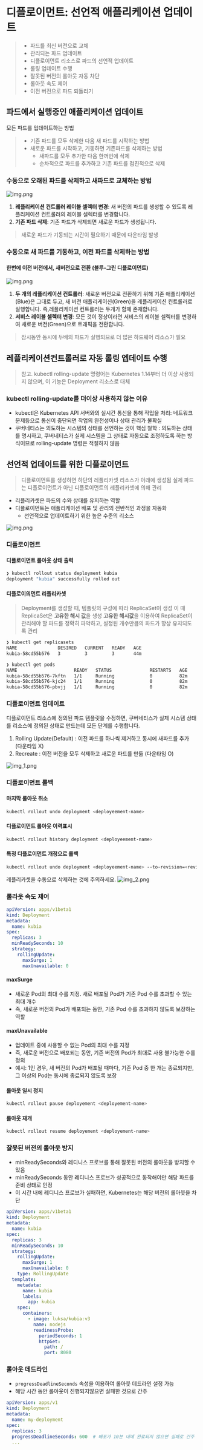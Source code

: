 # 디플로이먼트: 선언적 애플리케이션 업데이트

> - 파드를 최신 버전으로 교체
> - 관리되는 파드 업데이트
> - 디플로이먼트 리소스로 파드의 선언적 업데이트
> - 롤링 업데이트 수행
> - 잘못된 버전의 롤아웃 자동 차단
> - 롤아웃 속도 제어
> - 이전 버전으로 파드 되돌리기

## 파드에서 실행중인 애플리케이션 업데이트
모든 파드를 업데이트하는 방법
> - 기존 파드를 모두 삭제한 다음 새 파드를 시작하는 방법
> - 새로운 파드를 시작하고, 기동하면 기존파드를 삭제하는 방법
>   - 새파드를 모두 추가한 다음 한꺼번에 삭제
>   - 순차적으로 파드를 추가하고 기존 파드를 점진적으로 삭제


### 수동으로 오래된 파드를 삭제하고 새파드로 교체하는 방법
![img.png](https://github.com/user-attachments/assets/d1b28fd5-a9da-43f1-bf9e-6d5ad0e5409a)
1. **레플리케이션 컨트롤러 레이블 셀렉터 변경**: 새 버전의 파드를 생성할 수 있도록  레플리케이션 컨트롤러의 레이블 셀렉터를 변경합니다.
2. **기존 파드 삭제**: 기존 파드가 삭제되면 새로운 파드가 생성됩니다.
> 새로운 파드가 기동되는 시간이 필요하기 때문에 다운타임 발생
>

### 수동으로 새 파드를 기동하고, 이전 파드를 삭제하는 방법  
#### 한번에 이전 버전에서, 새버전으로 전환 (블루-그린 디플로이먼트)
![img.png](https://github.com/user-attachments/assets/4c3c2ccb-a513-4b3a-a208-a5541e9043c9)
1. **두 개의 레플리케이션 컨트롤러**: 새로운 버전으로 전환하기 위해 기존 애플리케이션(Blue)은 그대로 두고, 새 버전 애플리케이션(Green)을 레플리케이션 컨트롤러로 실행합니다. 즉,레플리케이션 컨트롤러는 두개가 함께 존재합니다.
2. **서비스 레이블 셀렉터 변경**: 모든 것이 정상이라면 서비스의 레이블 셀렉터를 변경하여 새로운 버전(Green)으로 트래픽을 전환합니다.

> 잠시동안 동시에 두배의 파드가 실행되므로 더 많은 하드웨어 리소스가 필요

## 레플리케이션컨트롤러로 자동 롤링 엡데이트 수행
 > 참고. kubectl rolling-update 명령어는 Kubernetes 1.14부터 더 이상 사용되지 않으며, 이 기능은 Deployment 리소스로 대체 
 
### kubectl rolling-update를 더이상 사용하지 않는 이유
- kubectl은  Kubernetes API 서버와의 실시간 통신을 통해 작업을 처리: 네트워크 문제등으로 통신이 중단되면 작업의 완전성이나 상태 관리가 불확실
- 쿠버네티스는 의도하는 시스템의 상태를 선언하는 것이 핵심 철학 : 의도하는 상태를 명시하고, 쿠버네티스가 실제 시스템을 그 상태로 자동으로 조정하도록 하는 방식이므로 rolling-update 명령은 적절하지 않음  

## 선언적 업데이트를 위한 디플로이먼트
> 디플로이먼트를 생성하면 하단의 레플리카셋 리소스가 아래에 생성됨
> 실제 파드는 디플로이먼트가 아닌 디플로이먼트의 레플리카셋에 의해 관리

- 리플리카셋은 파드의 수와 상태를 유지하는 역할
- 디플로이먼트는 애플리케이션 배포 및 관리의 전반적인 과정을 자동화
  - 선언적으로 업데이트하기 위한 높은 수준의 리소스
  
![img.png](https://github.com/user-attachments/assets/92685bd1-ebb7-4bc8-b574-d63036b917a9)

### 디플로이먼트

#### 디플로이먼트 롤아웃 상태 출력
```bash
❯ kubectl rollout status deployment kubia
deployment "kubia" successfully rolled out
```
#### 디플로이의먼트 리플리카셋
> Deployment를 생성할 때, 템플릿의 구성에 따라 ReplicaSet이 생성
> 이 때 ReplicaSet은 **고유한 해시 값**을 생성
> **고유한 해시값**을 이용하여 ReplicaSet이 관리해야 할 파드를 정확히 파악하고, 설정된 개수만큼의 파드가 항상 유지되도록 관리
```bash
❯ kubectl get replicasets
NAME               DESIRED   CURRENT   READY   AGE
kubia-58cd55b576   3         3         3       44m

❯ kubectl get pods
NAME                     READY   STATUS              RESTARTS   AGE
kubia-58cd55b576-7kftn   1/1     Running             0          82m
kubia-58cd55b576-kjc24   1/1     Running             0          82m
kubia-58cd55b576-pbvjj   1/1     Running             0          82m
```
### 디플로이먼트 업데이트
디플로이먼트 리소스에 정의된 파드 템플릿을 수정하면, 쿠버네티스가 실제 시스템 상태를 리소스에 정의된 상태로 만드는데 모든 단계를 수행합니다.
1. Rolling Update(Default) : 이전 파드를 하나씩 제거하고 동시에 새파드를 추가 (다운타임 X)
2. Recreate : 이전 버전을 모두 삭제하고 새로운 파드를 만듦 (다운타임 O)

![img_1.png](https://github.com/user-attachments/assets/e1b3e1a4-ed0e-4650-8d0a-1ed23300b143)

### 디플로이먼트 롤백

#### 마지막 롤아웃 취소
```bash
kubectl rollout undo deployment <deployeement-name>
```
#### 디플로이먼트 롤아웃 이력표시
```bash
kubectl rollout history deployment <deployeement-name>
```

#### 특정 디플로이먼트 개정으로 롤백
```bash
kubectl rollout undo deployment <deployeement-name> --to-revision=<revision-value>
```
레플리카셋을 수동으로 삭제하는 것에 주의하세요. 
![img_2.png](https://github.com/user-attachments/assets/dfe0e496-1be9-4095-8ec0-f4738de8a58f)

### 롤라웃 속도 제어 
```yaml
apiVersion: apps/v1beta1
kind: Deployment
metadata:
  name: kubia
spec:
  replicas: 3
  minReadySeconds: 10
  strategy:
    rollingUpdate:
      maxSurge: 1
      maxUnavailable: 0
```
#### maxSurge
 - 새로운 Pod의 최대 수를 지정. 새로 배포될 Pod가 기존 Pod 수를 초과할 수 있는 최대 개수
 - 즉, 새로운 버전의 Pod가 배포되는 동안, 기존 Pod 수를 초과하지 않도록 보장하는 역할
#### maxUnavailable
  - 업데이트 중에 사용할 수 없는 Pod의 최대 수를 지정
  - 즉, 새로운 버전으로 배포되는 동안, 기존 버전의 Pod가 최대로 사용 불가능한 수를 정의
  - 예시: 1인 경우, 새 버전의 Pod가 배포될 때마다, 기존 Pod 중 한 개는 종료되지만, 그 이상의 Pod는 동시에 종료되지 않도록 보장

#### 롤아웃 일시 정지
```bash
kubectl rollout pause deployement <deployement-name>
```

#### 롤아웃 재개
```bash
kubectl rollout resume deployement <deployement-name>
```

### 잘못된 버전의 롤아웃 방지
- minReadySeconds와 레디니스 프로브를 통해 잘못된 버전의 롤아웃을 방지할 수 있음
- minReadySeconds 동안 레디니스 프로브가 성공적으로 동작해야만 해당 파드를 준비 상태로 인정
- 이 시간 내에 레디니스 프로브가 실패하면, Kubernetes는 해당 버전의 롤아웃을 차단
```yaml
apiVersion: apps/v1beta1
kind: Deployment
metadata:
  name: kubia
spec:
  replicas: 3
  minReadySeconds: 10
  strategy:
    rollingUpdate:
      maxSurge: 1
      maxUnavailable: 0
    type: RollingUpdate
  template:
    metadata:
      name: kubia
      labels:
        app: kubia
    spec:
      containers:
        - image: luksa/kubia:v3
          name: nodejs
          readinessProbe:
            periodSeconds: 1
            httpGet:
              path: /
              port: 8080
```

### 롤아웃 데드라인
- `progressDeadlineSeconds` 속성을 이용하여 롤아웃 데드라인 설정 가능
- 해당 시간 동안 롤아웃이 진행되지않으면 실패한 것으로 간주
```yaml
apiVersion: apps/v1
kind: Deployment
metadata:
  name: my-deployment
spec:
  replicas: 3
  progressDeadlineSeconds: 600  # 배포가 10분 내에 완료되지 않으면 실패로 간주
  ...
```